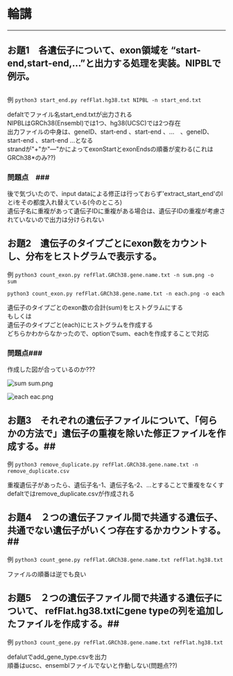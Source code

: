 # 輪講

----

## お題1　各遺伝子について、exon領域を “start-end,start-end,…”と出力する処理を実装。NIPBLで例示。
##

例
 ``python3 start_end.py refFlat.hg38.txt NIPBL -n start_end.txt ``

defaltでファイル名start_end.txtが出力される<br>
NIPBLはGRCh38(Ensembl)では1つ、hg38(UCSC)では2つ存在<br>
出力ファイルの中身は、geneID、start-end 、start-end 、…　、geneID、start-end 、start-end …となる<br>
strandが"+"か"―"かによってexonStartとexonEndsの順番が変わる(これはGRCh38*のみ??)<br>

### 問題点　###
後で気づいたので、input dataによる修正は行っておらず'extract_start_end'のlとiをその都度入れ替えている(今のところ)<br>
遺伝子名に重複があって遺伝子IDに重複がある場合は、遺伝子IDの重複が考慮されていないので出力は分けられない<br>


## お題2　遺伝子のタイプごとにexon数をカウントし、分布をヒストグラムで表示する。 ##

例
 ``python3 count_exon.py refFlat.GRCh38.gene.name.txt -n sum.png -o sum``

``python3 count_exon.py refFlat.GRCh38.gene.name.txt -n each.png -o each``

遺伝子のタイプごとのexon数の合計(sum)をヒストグラムにする<br>
もしくは<br>
遺伝子のタイプごと(each)にヒストグラムを作成する<br>
どちらかわからなかったので、optionでsum、eachを作成することで対応<br>

### 問題点###
作成した図が合っているのか???

![sum](https://user-images.githubusercontent.com/71812107/98615289-95e93d00-233d-11eb-8495-88c33e1d0b21.png)
sum.png

![each](https://user-images.githubusercontent.com/71812107/98615341-b2857500-233d-11eb-9dca-c795352beeb2.png)
eac.png


## お題3　それぞれの遺伝子ファイルについて、「何らかの方法で」遺伝子の重複を除いた修正ファイルを作成する。##

例
``python3 remove_duplicate.py refFlat.GRCh38.gene.name.txt -n remove_duplicate.csv``

重複遺伝子があったら、遺伝子名-1、遺伝子名-2、…とすることで重複をなくす<br>
defaltではremove_duplicate.csvが作成される

## お題4　２つの遺伝子ファイル間で共通する遺伝子、共通でない遺伝子がいくつ存在するかカウントする。##

例
``python3 count_gene.py refFlat.GRCh38.gene.name.txt refFlat.hg38.txt``

ファイルの順番は逆でも良い<br>


## お題5　２つの遺伝子ファイル間で共通する遺伝子について、 refFlat.hg38.txtにgene typeの列を追加したファイルを作成する。##

例
``python3 count_gene.py refFlat.GRCh38.gene.name.txt refFlat.hg38.txt``

defalutでadd_gene_type.csvを出力<br>
順番はucsc、ensemblファイルでないと作動しない(問題点??)
